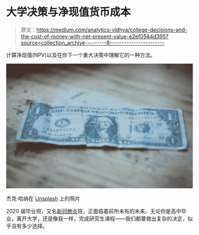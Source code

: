 # 大学决策与净现值货币成本

> 原文：<https://medium.com/analytics-vidhya/college-decisions-and-the-cost-of-money-with-net-present-value-e2ef0544d395?source=collection_archive---------8----------------------->

计算净现值(NPV)以及在你下一个重大决策中理解它的一种方法。

![](img/78a5c51106e8681ee31464924171e6f0.png)

杰克·哈纳在 [Unsplash](https://unsplash.com?utm_source=medium&utm_medium=referral) 上的照片

2020 届毕业班，又名[新冠肺炎](https://www.cnbc.com/2020/04/02/how-the-class-of-2020-became-the-class-of-covid-19.html)班，正面临着前所未有的未来。无论你是高中毕业，离开大学，还是像我一样，完成研究生课程——我们都要做出复杂的决定，似乎没有多少选择。